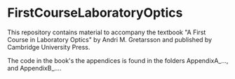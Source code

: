 # FirstCourseLaboratoryOptics

This repository contains material to accompany the textbook "A First Course in Laboratory Optics" by Andri M. Gretarsson and published by Cambridge University Press. 

The code in the book's the appendices is found in the folders AppendixA\_..., and AppendixB\_....
